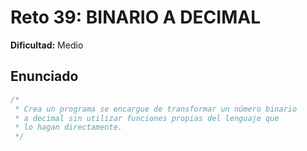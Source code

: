 # Reto 39: BINARIO A DECIMAL

**Dificultad:** Medio

## Enunciado

```Javascript
/*
 * Crea un programa se encargue de transformar un número binario
 * a decimal sin utilizar funciones propias del lenguaje que
 * lo hagan directamente.
 */
```
